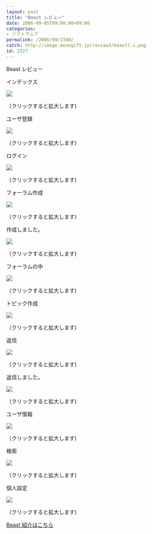 ```yaml
---
layout: post
title: "Beast レビュー"
date: 2006-09-05T09:00:00+09:00
categories:
- ソフトウェア
permalink: /2006/09/2340/
catch: http://image.moongift.jp/review3/beast7.s.png
id: 2327
---
```

Beast レビュー  
<!--more-->

インデックス

  

[![](http://image.moongift.jp/review3/beast1.s.png)](http://image.moongift.jp/review3/beast1.png)  
  
（クリックすると拡大します)

  

ユーザ登録

  

[![](http://image.moongift.jp/review3/beast2.s.png)](http://image.moongift.jp/review3/beast2.png)  
  
（クリックすると拡大します)

  

ログイン

  

[![](http://image.moongift.jp/review3/beast3.s.png)](http://image.moongift.jp/review3/beast3.png)  
  
（クリックすると拡大します)

  

フォーラム作成

  

[![](http://image.moongift.jp/review3/beast4.s.png)](http://image.moongift.jp/review3/beast4.png)  
  
（クリックすると拡大します)

  

作成しました。

  

[![](http://image.moongift.jp/review3/beast5.s.png)](http://image.moongift.jp/review3/beast5.png)  
  
（クリックすると拡大します)

  

フォーラムの中

  

[![](http://image.moongift.jp/review3/beast6.s.png)](http://image.moongift.jp/review3/beast6.png)  
  
（クリックすると拡大します)

  

トピック作成

  

[![](http://image.moongift.jp/review3/beast7.s.png)](http://image.moongift.jp/review3/beast7.png)  
  
（クリックすると拡大します)

  

返信

  

[![](http://image.moongift.jp/review3/beast8.s.png)](http://image.moongift.jp/review3/beast8.png)  
  
（クリックすると拡大します)

  

返信しました。

  

[![](http://image.moongift.jp/review3/beast9.s.png)](http://image.moongift.jp/review3/beast9.png)  
  
（クリックすると拡大します)

  

ユーザ情報

  

[![](http://image.moongift.jp/review3/beast10.s.png)](http://image.moongift.jp/review3/beast10.png)  
  
（クリックすると拡大します)

  

検索

  

[![](http://image.moongift.jp/review3/beast11.s.png)](http://image.moongift.jp/review3/beast11.png)  
  
（クリックすると拡大します)

  

個人設定

  

[![](http://image.moongift.jp/review3/beast12.s.png)](http://image.moongift.jp/review3/beast12.png)  
  
（クリックすると拡大します)

  

[Beast 紹介はこちら](http://oss.moongift.jp/intro/i-2339.html)

